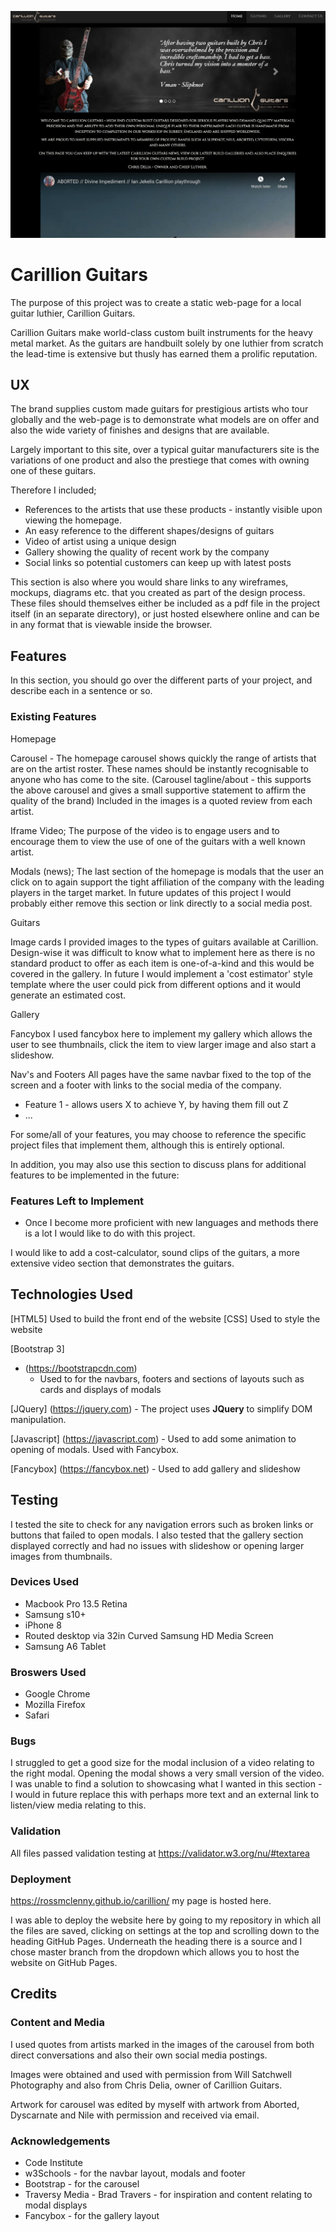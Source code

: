 ![](assets/img/preview.png)

# Carillion Guitars

The purpose of this project was to create a static web-page for a local guitar luthier, Carillion Guitars. 

Carillion Guitars make world-class custom built instruments for the heavy metal market. As the guitars are handbuilt solely by one luthier from scratch the lead-time is extensive but thusly has earned them a prolific reputation. 


## UX

The brand supplies custom made guitars for prestigious artists who tour globally and the web-page is to demonstrate what models are on offer and also the wide variety of finishes and designs that are available. 

Largely important to this site, over a typical guitar manufacturers site is the variations of one product and also the prestiege that comes with owning one of these guitars. 

Therefore I included;

- References to the artists that use these products - instantly visible upon viewing the homepage. 
- An easy reference to the different shapes/designs of guitars
- Video of artist using a unique design
- Gallery showing the quality of recent work by the company
- Social links so potential customers can keep up with latest posts



This section is also where you would share links to any wireframes, mockups, diagrams etc. that you created as part of the design process. These files should themselves either be included as a pdf file in the project itself (in an separate directory), or just hosted elsewhere online and can be in any format that is viewable inside the browser.

## Features

In this section, you should go over the different parts of your project, and describe each in a sentence or so.
 
### Existing Features

Homepage

Carousel -
The homepage carousel shows quickly the range of artists that are on the artist roster. These names should be instantly recognisable to anyone who has come to the site. 
(Carousel tagline/about - this supports the above carousel and gives a small supportive statement to affirm the quality of the brand)
Included in the images is a quoted review from each artist.  

Iframe Video;
The purpose of the video is to engage users and to encourage them to view the use of one of the guitars with a well known artist. 

Modals (news);
The last section of the homepage is modals that the user an click on to again support the tight affiliation of the company with the leading players in the target market. In future updates of this project I would probably either remove this section or link directly to a social media post.

Guitars

Image cards
I provided images to the types of guitars available at Carillion. Design-wise it was difficult to know what to implement here as there is no standard product to offer as each item is one-of-a-kind and this would be covered in the gallery. In future I would implement a 'cost estimator' style template where the user could pick from different options and it would generate an estimated cost. 

Gallery

Fancybox 
I used fancybox here to implement my gallery which allows the user to see thumbnails, click the item to view larger image and also start a slideshow.

Nav's and Footers
All pages have the same navbar fixed to the top of the screen and a footer with links to the social media of the company.

- Feature 1 - allows users X to achieve Y, by having them fill out Z
- ...

For some/all of your features, you may choose to reference the specific project files that implement them, although this is entirely optional.

In addition, you may also use this section to discuss plans for additional features to be implemented in the future:

### Features Left to Implement
- Once I become more proficient with new languages and methods there is a lot I would like to do with this project. 

I would like to add a cost-calculator, sound clips of the guitars, a more extensive video section that demonstrates the guitars. 

## Technologies Used

[HTML5]
    Used to build the front end of the website
[CSS] 
    Used to style the website

[Bootstrap 3]
 - (https://bootstrapcdn.com)
    - Used to for the navbars, footers and sections of layouts such as cards and displays of modals

[JQuery]
(https://jquery.com)
    - The project uses **JQuery** to simplify DOM manipulation.


[Javascript]
(https://javascript.com)
    - Used to add some animation to opening of modals. Used with Fancybox. 

[Fancybox]
(https://fancybox.net)
    - Used to add gallery and slideshow


## Testing

I tested the site to check for any navigation errors such as broken links or buttons that failed to open modals. I also tested that the gallery section displayed correctly and had no issues with slideshow or opening larger images from thumbnails. 

### Devices Used

- Macbook Pro 13.5 Retina
- Samsung s10+
- iPhone 8
- Routed desktop via 32in Curved Samsung HD Media Screen 
- Samsung A6 Tablet

### Broswers Used

- Google Chrome
- Mozilla Firefox
- Safari

### Bugs 

I struggled to get a good size for the modal inclusion of a video relating to the right modal. Opening the modal shows a very small version of the video. I was unable to find a solution to showcasing what I wanted in this section - I would in future replace this with perhaps more text and an external link to listen/view media relating to this. 

### Validation

All files passed validation testing at https://validator.w3.org/nu/#textarea 

### Deployment

https://rossmclenny.github.io/carillion/ my page is hosted here. 

I was able to deploy the website here by going to my repository in which all the files are saved, clicking on settings at the top and scrolling down to the heading GitHub Pages. Underneath the heading there is a source and I chose master branch from the dropdown which allows you to host the website on GitHub Pages.

## Credits

### Content and Media

I used quotes from artists marked in the images of the carousel from both direct conversations and also their own social media postings. 

Images were obtained and used with permission from Will Satchwell Photography and also from Chris Delia, owner of Carillion Guitars.

Artwork for carousel was edited by myself with artwork from Aborted, Dyscarnate and Nile with permission and received via email. 

### Acknowledgements

- Code Institute
- w3Schools - for the navbar layout, modals and footer
- Bootstrap - for the carousel 
- Traversy Media - Brad Travers - for inspiration and content relating to modal displays
- Fancybox - for the gallery layout 


